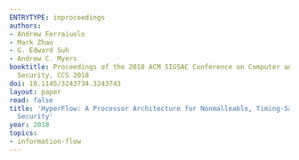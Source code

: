 ```yaml
---
ENTRYTYPE: inproceedings
authors:
- Andrew Ferraiuolo
- Mark Zhao
- G. Edward Suh
- Andrew C. Myers
booktitle: Proceedings of the 2018 ACM SIGSAC Conference on Computer and  Communications
  Security, CCS 2018
doi: 10.1145/3243734.3243743
layout: paper
read: false
title: 'HyperFlow: A Processor Architecture for Nonmalleable, Timing-Safe Information-Flow
  Security'
year: 2018
topics:
- information-flow
---
```

